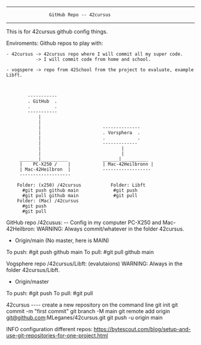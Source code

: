 *********************************************************
                    GitHub Repo -- 42cursus
*********************************************************

This is for 42cursus github config things.

Enviroments:
    Github repos to play with:

    - 42cursus -> 42cursus repo where I will commit all my super code.
               -> I will commit code from home and school.

    - vogspere -> repo from 42School from the project to evaluate, example Libft.



            -----------  
            . GitHub  .
            .         .
            -----------
                |
                |
                |                       --------------
                |                       . Vorsphera  .
                |                       .            .
                |                       -------------
                |                              | 
                |                              |
         _______|__________             ______|__________
         |    PC-X250 /    |            | Mac-42Heilbronn |
         | Mac-42Heilbron  |            ------------------
         -------------------

        Folder: (x250) /42cursus           Folder: Libft
          #git push github main             #git push
          #git pull github main             #git pull
        Folder: (Mac) /42cursus
          #git push 
          #git pull    
  


GitHub repo /42cusus:
-- Config in my computer PC-X250 and Mac-42Heilbron:
WARNING: Always commit/whatever in the folder 42cursus.
- Origin/main  (No master, here is MAIN)

To push: #git push github main
To pull: #git pull github main


Vogsphere repo /42cursus/Libft: (evalutaions)
WARNING: Always in the folder 42cursus/Libft.

- Origin/master

To push: #git push
To pull: #git pull


42cursus ---- create a new repository on the command line
git init
git commit -m "first commit"
git branch -M main
git remote add origin git@github.com:MLeganes/42cursus.git
git push -u origin main


INFO configuration different repos:
https://bytescout.com/blog/setup-and-use-git-repositories-for-one-project.html





